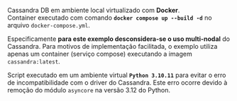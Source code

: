 Cassandra DB em ambiente local virtualizado com **Docker**.  
Container executado com comando **```docker compose up --build -d```** no arquivo `docker-compose.yml`.  

Especificamente **para este exemplo desconsidera-se o uso multi-nodal** do Cassandra. Para motivos de implementação facilitada, o exemplo utiliza apenas um container (serviço compose) executando a imagem `cassandra:latest`.

Script executado em um ambiente virtual **`Python 3.10.11`** para evitar o erro de incompatibilidade com o driver do Cassandra. Este erro ocorre devido à remoção do módulo `asyncore` na versão 3.12 do Python. 